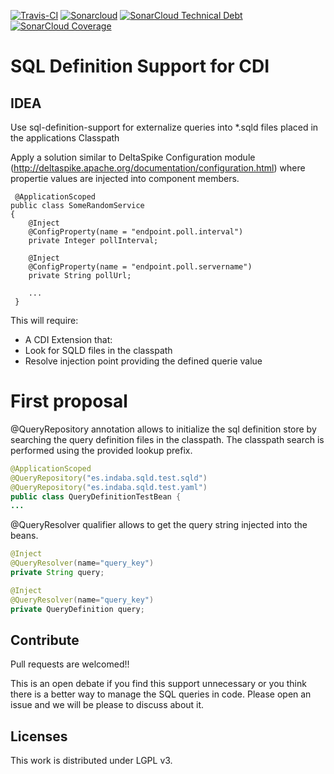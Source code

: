 [![Travis-CI](https://travis-ci.org/IndabaConsultores/sql-definition-support-cdi.svg?branch=master)](https://travis-ci.org/IndabaConsultores/sql-definition-support-cdi) [![Sonarcloud](https://sonarcloud.io/api/badges/gate?key=es.indaba:sql-definition-support-cdi)](https://sonarcloud.io/dashboard?id=es.indaba:sql-definition-support-cdi) [![SonarCloud Technical Debt](https://sonarcloud.io/api/badges/measure?key=es.indaba:sql-definition-support-cdi&metric=sqale_debt_ratio)](https://sonarcloud.io/dashboard?id=es.indaba:sql-definition-support-cdi) [![SonarCloud Coverage](https://sonarcloud.io/api/badges/measure?key=es.indaba:sql-definition-support-cdi&metric=coverage)](https://sonarcloud.io/dashboard?id=es.indaba:sql-definition-support-cdi)

# SQL Definition Support for CDI

## IDEA

 Use sql-definition-support for externalize queries into *.sqld files placed in the applications Classpath
 
 Apply a solution similar to DeltaSpike Configuration module (http://deltaspike.apache.org/documentation/configuration.html) where propertie values are injected into component members. 
 
```
 @ApplicationScoped
public class SomeRandomService
{
    @Inject
    @ConfigProperty(name = "endpoint.poll.interval")
    private Integer pollInterval;

    @Inject
    @ConfigProperty(name = "endpoint.poll.servername")
    private String pollUrl;

    ...
 }
 ```
 
 This will require:
 
  - A CDI Extension that: 
   - Look for SQLD files in the classpath
   - Resolve injection point providing the defined querie value
   
# First proposal

@QueryRepository annotation allows to initialize the sql definition store by searching the query definition files in the classpath. The classpath search is performed using the provided lookup prefix.

```java
@ApplicationScoped
@QueryRepository("es.indaba.sqld.test.sqld")
@QueryRepository("es.indaba.sqld.test.yaml")
public class QueryDefinitionTestBean {
...
```

@QueryResolver qualifier allows to get the query string injected into the beans. 

```java
@Inject
@QueryResolver(name="query_key")
private String query;

@Inject
@QueryResolver(name="query_key")
private QueryDefinition query;
```

## Contribute
Pull requests are welcomed!!

This is an open debate if you find this support unnecessary or you think there is a better way to manage the SQL queries in code. Please open an issue and we will be please to discuss about it. 

## Licenses
This work is distributed under LGPL v3.

